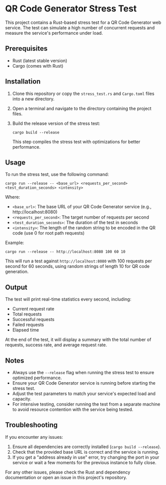 # QR Code Generator Stress Test

This project contains a Rust-based stress test for a QR Code Generator web service. The test can simulate a high number of concurrent requests and measure the service's performance under load.

## Prerequisites

- Rust (latest stable version)
- Cargo (comes with Rust)

## Installation

1. Clone this repository or copy the `stress_test.rs` and `Cargo.toml` files into a new directory.

2. Open a terminal and navigate to the directory containing the project files.

3. Build the release version of the stress test:

   ```
   cargo build --release
   ```

   This step compiles the stress test with optimizations for better performance.

## Usage

To run the stress test, use the following command:

```
cargo run --release -- <base_url> <requests_per_second> <test_duration_seconds> <intensity>
```

Where:

- `<base_url>`: The base URL of your QR Code Generator service (e.g., http://localhost:8080)
- `<requests_per_second>`: The target number of requests per second
- `<test_duration_seconds>`: The duration of the test in seconds
- `<intensity>`: The length of the random string to be encoded in the QR code (use 0 for root path requests)

Example:

```
cargo run --release -- http://localhost:8080 100 60 10
```

This will run a test against `http://localhost:8080` with 100 requests per second for 60 seconds, using random strings of length 10 for QR code generation.

## Output

The test will print real-time statistics every second, including:

- Current request rate
- Total requests
- Successful requests
- Failed requests
- Elapsed time

At the end of the test, it will display a summary with the total number of requests, success rate, and average request rate.

## Notes

- Always use the `--release` flag when running the stress test to ensure optimized performance.
- Ensure your QR Code Generator service is running before starting the stress test.
- Adjust the test parameters to match your service's expected load and capacity.
- For intensive testing, consider running the test from a separate machine to avoid resource contention with the service being tested.

## Troubleshooting

If you encounter any issues:

1. Ensure all dependencies are correctly installed (`cargo build --release`).
2. Check that the provided base URL is correct and the service is running.
3. If you get a "address already in use" error, try changing the port in your service or wait a few moments for the previous instance to fully close.

For any other issues, please check the Rust and dependency documentation or open an issue in this project's repository.